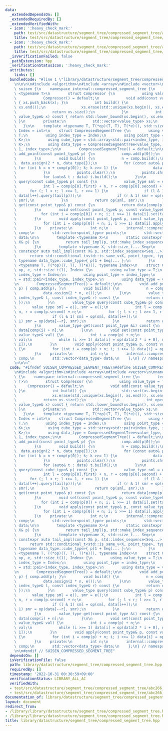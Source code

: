 ```yaml
---
data:
  _extendedDependsOn: []
  _extendedRequiredBy: []
  _extendedVerifiedWith:
  - icon: ':heavy_check_mark:'
    path: test/src/datastructure/segment_tree/compressed_segment_tree/abc266_h.test.cpp
    title: test/src/datastructure/segment_tree/compressed_segment_tree/abc266_h.test.cpp
  - icon: ':heavy_check_mark:'
    path: test/src/datastructure/segment_tree/compressed_segment_tree/abc266_h_2.test.cpp
    title: test/src/datastructure/segment_tree/compressed_segment_tree/abc266_h_2.test.cpp
  _isVerificationFailed: false
  _pathExtension: hpp
  _verificationStatusIcon: ':heavy_check_mark:'
  attributes:
    links: []
  bundledCode: "#line 1 \"library/datastructure/segment_tree/compressed_segment_tree.hpp\"\
    \n\n\n\n#include <algorithm>\n#include <array>\n#include <vector>\n\nnamespace\
    \ suisen {\n    namespace internal::compressed_segment_tree {\n        template\
    \ <typename T>\n        struct Compressor {\n            using value_type = T;\n\
    \            Compressor() = default;\n            void add(const value_type& x)\
    \ { xs.push_back(x); }\n            int build() {\n                std::sort(xs.begin(),\
    \ xs.end());\n                xs.erase(std::unique(xs.begin(), xs.end()), xs.end());\n\
    \                return xs.size();\n            }\n            int operator()(const\
    \ value_type& x) const { return std::lower_bound(xs.begin(), xs.end(), x) - xs.begin();\
    \ }\n        private:\n            std::vector<value_type> xs;\n        };\n \
    \   }\n\n    template <typename T, T(*op)(T, T), T(*e)(), std::size_t K = 1, typename\
    \ Index = int>\n    struct CompressedSegmentTree {\n        using value_type =\
    \ T;\n        using index_type = Index;\n        using point_type = std::array<index_type,\
    \ K>;\n        using cube_type = std::array<std::pair<index_type, index_type>,\
    \ K>;\n        using data_type = CompressedSegmentTree<value_type, op, e, K -\
    \ 1, index_type>;\n\n        CompressedSegmentTree() = default;\n\n        void\
    \ add_point(const point_type& p) {\n            comp.add(p[0]);\n            points.push_back(p);\n\
    \        }\n        void build() {\n            n = comp.build();\n          \
    \  data.assign(2 * n, data_type{});\n            for (const auto& p : points)\
    \ for (int k = n + comp(p[0]); k; k >>= 1) {\n                data[k].add_point(tail(p));\n\
    \            }\n            points.clear();\n            points.shrink_to_fit();\n\
    \            for (auto& t : data) t.build();\n        }\n\n        value_type\
    \ query(const cube_type& p) const {\n            value_type sml = e(), smr = e();\n\
    \            int l = comp(p[0].first) + n, r = comp(p[0].second) + n;\n      \
    \      for (; l < r; l >>= 1, r >>= 1) {\n                if (l & 1) sml = op(sml,\
    \ data[l++].query(tail(p)));\n                if (r & 1) smr = op(data[--r].query(tail(p)),\
    \ smr);\n            }\n            return op(sml, smr);\n        }\n        value_type\
    \ get(const point_type& p) const {\n            return data[comp(p[0]) + n].get(tail(p));\n\
    \        }\n        void set(const point_type& p, const value_type& val) {\n \
    \           for (int i = comp(p[0]) + n; i; i >>= 1) data[i].set(tail(p), val);\n\
    \        }\n        void apply(const point_type& p, const value_type& val) {\n\
    \            for (int i = comp(p[0]) + n; i; i >>= 1) data[i].apply(tail(p), val);\n\
    \        }\n    private:\n        int n;\n        internal::compressed_segment_tree::Compressor<index_type>\
    \ comp;\n        std::vector<point_type> points;\n        std::vector<data_type>\
    \ data;\n\n        template <typename X>\n        static constexpr auto tail(const\
    \ X& p) {\n            return tail_impl(p, std::make_index_sequence<K - 1>{});\n\
    \        }\n        template <typename X, std::size_t... Seq>\n        static\
    \ constexpr auto tail_impl(const X& p, std::index_sequence<Seq...>) {\n      \
    \      return std::conditional_t<std::is_same_v<X, point_type>, typename data_type::point_type,\
    \ typename data_type::cube_type>{ p[1 + Seq]... };\n        }\n    };\n    template\
    \ <typename T, T(*op)(T, T), T(*e)(), typename Index>\n    struct CompressedSegmentTree<T,\
    \ op, e, std::size_t(1), Index> {\n        using value_type = T;\n        using\
    \ index_type = Index;\n        using point_type = index_type;\n        using cube_type\
    \ = std::pair<index_type, index_type>;\n        using data_type = value_type;\n\
    \n        CompressedSegmentTree() = default;\n\n        void add_point(const point_type&\
    \ p) { comp.add(p); }\n        void build() {\n            n = comp.build();\n\
    \            data.assign(2 * n, e());\n        }\n\n        value_type query(const\
    \ index_type& l, const index_type& r) const {\n            return query({ l, r\
    \ });\n        }\n        value_type query(const cube_type& p) const {\n     \
    \       value_type sml = e(), smr = e();\n            int l = comp(p.first) +\
    \ n, r = comp(p.second) + n;\n            for (; l < r; l >>= 1, r >>= 1) {\n\
    \                if (l & 1) sml = op(sml, data[l++]);\n                if (r &\
    \ 1) smr = op(data[--r], smr);\n            }\n            return op(sml, smr);\n\
    \        }\n        value_type get(const point_type &i) const {\n            return\
    \ data[comp(i) + n];\n        }\n\n        void set(const point_type& p, const\
    \ value_type& val) {\n            int i = comp(p) + n;\n            data[i] =\
    \ val;\n            while (i >>= 1) data[i] = op(data[2 * i + 0], data[2 * i +\
    \ 1]);\n        }\n        void apply(const point_type& p, const value_type& val)\
    \ {\n            for (int i = comp(p) + n; i; i >>= 1) data[i] = op(data[i], val);\n\
    \        }\n    private:\n        int n;\n        internal::compressed_segment_tree::Compressor<index_type>\
    \ comp;\n        std::vector<data_type> data;\n    };\n} // namespace suisen\n\
    \n\n\n"
  code: "#ifndef SUISEN_COMPRESSED_SEGMENT_TREE\n#define SUISEN_COMPRESSED_SEGMENT_TREE\n\
    \n#include <algorithm>\n#include <array>\n#include <vector>\n\nnamespace suisen\
    \ {\n    namespace internal::compressed_segment_tree {\n        template <typename\
    \ T>\n        struct Compressor {\n            using value_type = T;\n       \
    \     Compressor() = default;\n            void add(const value_type& x) { xs.push_back(x);\
    \ }\n            int build() {\n                std::sort(xs.begin(), xs.end());\n\
    \                xs.erase(std::unique(xs.begin(), xs.end()), xs.end());\n    \
    \            return xs.size();\n            }\n            int operator()(const\
    \ value_type& x) const { return std::lower_bound(xs.begin(), xs.end(), x) - xs.begin();\
    \ }\n        private:\n            std::vector<value_type> xs;\n        };\n \
    \   }\n\n    template <typename T, T(*op)(T, T), T(*e)(), std::size_t K = 1, typename\
    \ Index = int>\n    struct CompressedSegmentTree {\n        using value_type =\
    \ T;\n        using index_type = Index;\n        using point_type = std::array<index_type,\
    \ K>;\n        using cube_type = std::array<std::pair<index_type, index_type>,\
    \ K>;\n        using data_type = CompressedSegmentTree<value_type, op, e, K -\
    \ 1, index_type>;\n\n        CompressedSegmentTree() = default;\n\n        void\
    \ add_point(const point_type& p) {\n            comp.add(p[0]);\n            points.push_back(p);\n\
    \        }\n        void build() {\n            n = comp.build();\n          \
    \  data.assign(2 * n, data_type{});\n            for (const auto& p : points)\
    \ for (int k = n + comp(p[0]); k; k >>= 1) {\n                data[k].add_point(tail(p));\n\
    \            }\n            points.clear();\n            points.shrink_to_fit();\n\
    \            for (auto& t : data) t.build();\n        }\n\n        value_type\
    \ query(const cube_type& p) const {\n            value_type sml = e(), smr = e();\n\
    \            int l = comp(p[0].first) + n, r = comp(p[0].second) + n;\n      \
    \      for (; l < r; l >>= 1, r >>= 1) {\n                if (l & 1) sml = op(sml,\
    \ data[l++].query(tail(p)));\n                if (r & 1) smr = op(data[--r].query(tail(p)),\
    \ smr);\n            }\n            return op(sml, smr);\n        }\n        value_type\
    \ get(const point_type& p) const {\n            return data[comp(p[0]) + n].get(tail(p));\n\
    \        }\n        void set(const point_type& p, const value_type& val) {\n \
    \           for (int i = comp(p[0]) + n; i; i >>= 1) data[i].set(tail(p), val);\n\
    \        }\n        void apply(const point_type& p, const value_type& val) {\n\
    \            for (int i = comp(p[0]) + n; i; i >>= 1) data[i].apply(tail(p), val);\n\
    \        }\n    private:\n        int n;\n        internal::compressed_segment_tree::Compressor<index_type>\
    \ comp;\n        std::vector<point_type> points;\n        std::vector<data_type>\
    \ data;\n\n        template <typename X>\n        static constexpr auto tail(const\
    \ X& p) {\n            return tail_impl(p, std::make_index_sequence<K - 1>{});\n\
    \        }\n        template <typename X, std::size_t... Seq>\n        static\
    \ constexpr auto tail_impl(const X& p, std::index_sequence<Seq...>) {\n      \
    \      return std::conditional_t<std::is_same_v<X, point_type>, typename data_type::point_type,\
    \ typename data_type::cube_type>{ p[1 + Seq]... };\n        }\n    };\n    template\
    \ <typename T, T(*op)(T, T), T(*e)(), typename Index>\n    struct CompressedSegmentTree<T,\
    \ op, e, std::size_t(1), Index> {\n        using value_type = T;\n        using\
    \ index_type = Index;\n        using point_type = index_type;\n        using cube_type\
    \ = std::pair<index_type, index_type>;\n        using data_type = value_type;\n\
    \n        CompressedSegmentTree() = default;\n\n        void add_point(const point_type&\
    \ p) { comp.add(p); }\n        void build() {\n            n = comp.build();\n\
    \            data.assign(2 * n, e());\n        }\n\n        value_type query(const\
    \ index_type& l, const index_type& r) const {\n            return query({ l, r\
    \ });\n        }\n        value_type query(const cube_type& p) const {\n     \
    \       value_type sml = e(), smr = e();\n            int l = comp(p.first) +\
    \ n, r = comp(p.second) + n;\n            for (; l < r; l >>= 1, r >>= 1) {\n\
    \                if (l & 1) sml = op(sml, data[l++]);\n                if (r &\
    \ 1) smr = op(data[--r], smr);\n            }\n            return op(sml, smr);\n\
    \        }\n        value_type get(const point_type &i) const {\n            return\
    \ data[comp(i) + n];\n        }\n\n        void set(const point_type& p, const\
    \ value_type& val) {\n            int i = comp(p) + n;\n            data[i] =\
    \ val;\n            while (i >>= 1) data[i] = op(data[2 * i + 0], data[2 * i +\
    \ 1]);\n        }\n        void apply(const point_type& p, const value_type& val)\
    \ {\n            for (int i = comp(p) + n; i; i >>= 1) data[i] = op(data[i], val);\n\
    \        }\n    private:\n        int n;\n        internal::compressed_segment_tree::Compressor<index_type>\
    \ comp;\n        std::vector<data_type> data;\n    };\n} // namespace suisen\n\
    \n\n#endif // SUISEN_COMPRESSED_SEGMENT_TREE"
  dependsOn: []
  isVerificationFile: false
  path: library/datastructure/segment_tree/compressed_segment_tree.hpp
  requiredBy: []
  timestamp: '2022-10-31 00:30:59+09:00'
  verificationStatus: LIBRARY_ALL_AC
  verifiedWith:
  - test/src/datastructure/segment_tree/compressed_segment_tree/abc266_h.test.cpp
  - test/src/datastructure/segment_tree/compressed_segment_tree/abc266_h_2.test.cpp
documentation_of: library/datastructure/segment_tree/compressed_segment_tree.hpp
layout: document
redirect_from:
- /library/library/datastructure/segment_tree/compressed_segment_tree.hpp
- /library/library/datastructure/segment_tree/compressed_segment_tree.hpp.html
title: library/datastructure/segment_tree/compressed_segment_tree.hpp
---
```

